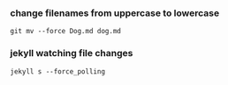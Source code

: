 ### change filenames from uppercase to lowercase

    git mv --force Dog.md dog.md

### jekyll watching file changes

    jekyll s --force_polling
